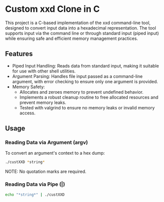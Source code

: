 # Custom xxd Clone in C
This project is a C-based implementation of the xxd command-line tool, designed to convert input data into a hexadecimal representation. The tool supports input via the command line or through standard input (piped input) while ensuring safe and efficient memory management practices.

## Features
- Piped Input Handling: Reads data from standard input, making it suitable for use with other shell utilities.
- Argument Parsing: Handles file input passed as a command-line argument, with error checking to ensure only one argument is provided.
- Memory Safety:
    - Allocates and zeroes memory to prevent undefined behavior.
    - Implements a robust cleanup routine to free allocated resources and prevent memory leaks.
    - Tested with valgrind to ensure no memory leaks or invalid memory access.

## Usage
### Reading Data via Argument (argv)
To convert an argument's context to a hex dump:
```bash
./custXXD *string*
```
NOTE: No quotation marks are required.

### Reading Data via Pipe (|)
```bash
echo "*string*" | ./custXXD
```